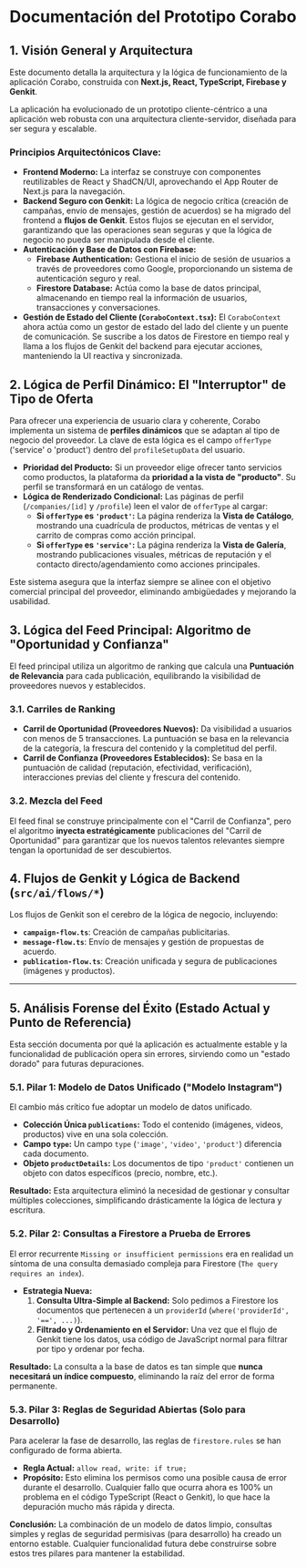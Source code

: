 # Documentación del Prototipo Corabo

## 1. Visión General y Arquitectura

Este documento detalla la arquitectura y la lógica de funcionamiento de la aplicación Corabo, construida con **Next.js, React, TypeScript, Firebase y Genkit**.

La aplicación ha evolucionado de un prototipo cliente-céntrico a una aplicación web robusta con una arquitectura cliente-servidor, diseñada para ser segura y escalable.

### Principios Arquitectónicos Clave:

-   **Frontend Moderno:** La interfaz se construye con componentes reutilizables de React y ShadCN/UI, aprovechando el App Router de Next.js para la navegación.
-   **Backend Seguro con Genkit:** La lógica de negocio crítica (creación de campañas, envío de mensajes, gestión de acuerdos) se ha migrado del frontend a **flujos de Genkit**. Estos flujos se ejecutan en el servidor, garantizando que las operaciones sean seguras y que la lógica de negocio no pueda ser manipulada desde el cliente.
-   **Autenticación y Base de Datos con Firebase:**
    -   **Firebase Authentication:** Gestiona el inicio de sesión de usuarios a través de proveedores como Google, proporcionando un sistema de autenticación seguro y real.
    -   **Firestore Database:** Actúa como la base de datos principal, almacenando en tiempo real la información de usuarios, transacciones y conversaciones.
-   **Gestión de Estado del Cliente (`CoraboContext.tsx`):** El `CoraboContext` ahora actúa como un gestor de estado del lado del cliente y un puente de comunicación. Se suscribe a los datos de Firestore en tiempo real y llama a los flujos de Genkit del backend para ejecutar acciones, manteniendo la UI reactiva y sincronizada.

## 2. Lógica de Perfil Dinámico: El "Interruptor" de Tipo de Oferta

Para ofrecer una experiencia de usuario clara y coherente, Corabo implementa un sistema de **perfiles dinámicos** que se adaptan al tipo de negocio del proveedor. La clave de esta lógica es el campo `offerType` ('service' o 'product') dentro del `profileSetupData` del usuario.

-   **Prioridad del Producto:** Si un proveedor elige ofrecer tanto servicios como productos, la plataforma da **prioridad a la vista de "producto"**. Su perfil se transformará en un catálogo de ventas.
-   **Lógica de Renderizado Condicional:** Las páginas de perfil (`/companies/[id]` y `/profile`) leen el valor de `offerType` al cargar:
    -   **Si `offerType` es `'product'`:** La página renderiza la **Vista de Catálogo**, mostrando una cuadrícula de productos, métricas de ventas y el carrito de compras como acción principal.
    -   **Si `offerType` es `'service'`:** La página renderiza la **Vista de Galería**, mostrando publicaciones visuales, métricas de reputación y el contacto directo/agendamiento como acciones principales.

Este sistema asegura que la interfaz siempre se alinee con el objetivo comercial principal del proveedor, eliminando ambigüedades y mejorando la usabilidad.

## 3. Lógica del Feed Principal: Algoritmo de "Oportunidad y Confianza"

El feed principal utiliza un algoritmo de ranking que calcula una **Puntuación de Relevancia** para cada publicación, equilibrando la visibilidad de proveedores nuevos y establecidos.

### 3.1. Carriles de Ranking

-   **Carril de Oportunidad (Proveedores Nuevos):** Da visibilidad a usuarios con menos de 5 transacciones. La puntuación se basa en la relevancia de la categoría, la frescura del contenido y la completitud del perfil.
-   **Carril de Confianza (Proveedores Establecidos):** Se basa en la puntuación de calidad (reputación, efectividad, verificación), interacciones previas del cliente y frescura del contenido.

### 3.2. Mezcla del Feed

El feed final se construye principalmente con el "Carril de Confianza", pero el algoritmo **inyecta estratégicamente** publicaciones del "Carril de Oportunidad" para garantizar que los nuevos talentos relevantes siempre tengan la oportunidad de ser descubiertos.

## 4. Flujos de Genkit y Lógica de Backend (`src/ai/flows/*`)

Los flujos de Genkit son el cerebro de la lógica de negocio, incluyendo:
-   **`campaign-flow.ts`**: Creación de campañas publicitarias.
-   **`message-flow.ts`**: Envío de mensajes y gestión de propuestas de acuerdo.
-   **`publication-flow.ts`**: Creación unificada y segura de publicaciones (imágenes y productos).

---

## 5. Análisis Forense del Éxito (Estado Actual y Punto de Referencia)

Esta sección documenta por qué la aplicación es actualmente estable y la funcionalidad de publicación opera sin errores, sirviendo como un "estado dorado" para futuras depuraciones.

### 5.1. Pilar 1: Modelo de Datos Unificado ("Modelo Instagram")

El cambio más crítico fue adoptar un modelo de datos unificado.
-   **Colección Única `publications`:** Todo el contenido (imágenes, videos, productos) vive en una sola colección.
-   **Campo `type`:** Un campo `type` (`'image'`, `'video'`, `'product'`) diferencia cada documento.
-   **Objeto `productDetails`:** Los documentos de tipo `'product'` contienen un objeto con datos específicos (precio, nombre, etc.).

**Resultado:** Esta arquitectura eliminó la necesidad de gestionar y consultar múltiples colecciones, simplificando drásticamente la lógica de lectura y escritura.

### 5.2. Pilar 2: Consultas a Firestore a Prueba de Errores

El error recurrente `Missing or insufficient permissions` era en realidad un síntoma de una consulta demasiado compleja para Firestore (`The query requires an index`).
-   **Estrategia Nueva:**
    1.  **Consulta Ultra-Simple al Backend:** Solo pedimos a Firestore los documentos que pertenecen a un `providerId` (`where('providerId', '==', ...)`).
    2.  **Filtrado y Ordenamiento en el Servidor:** Una vez que el flujo de Genkit tiene los datos, usa código de JavaScript normal para filtrar por tipo y ordenar por fecha.

**Resultado:** La consulta a la base de datos es tan simple que **nunca necesitará un índice compuesto**, eliminando la raíz del error de forma permanente.

### 5.3. Pilar 3: Reglas de Seguridad Abiertas (Solo para Desarrollo)

Para acelerar la fase de desarrollo, las reglas de `firestore.rules` se han configurado de forma abierta.
-   **Regla Actual:** `allow read, write: if true;`
-   **Propósito:** Esto elimina los permisos como una posible causa de error durante el desarrollo. Cualquier fallo que ocurra ahora es 100% un problema en el código TypeScript (React o Genkit), lo que hace la depuración mucho más rápida y directa.

**Conclusión:** La combinación de un modelo de datos limpio, consultas simples y reglas de seguridad permisivas (para desarrollo) ha creado un entorno estable. Cualquier funcionalidad futura debe construirse sobre estos tres pilares para mantener la estabilidad.
